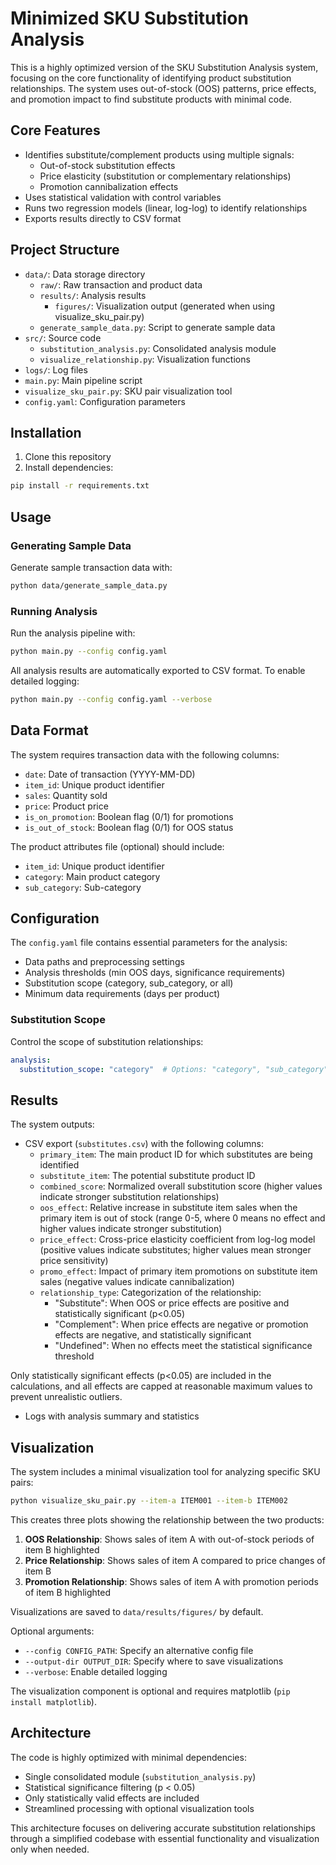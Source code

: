 # Minimized SKU Substitution Analysis

This is a highly optimized version of the SKU Substitution Analysis system, focusing on the core functionality of identifying product substitution relationships. The system uses out-of-stock (OOS) patterns, price effects, and promotion impact to find substitute products with minimal code.

## Core Features

- Identifies substitute/complement products using multiple signals:
  - Out-of-stock substitution effects
  - Price elasticity (substitution or complementary relationships)
  - Promotion cannibalization effects
- Uses statistical validation with control variables 
- Runs two regression models (linear, log-log) to identify relationships
- Exports results directly to CSV format

## Project Structure

- `data/`: Data storage directory
  - `raw/`: Raw transaction and product data
  - `results/`: Analysis results
    - `figures/`: Visualization output (generated when using visualize_sku_pair.py)
  - `generate_sample_data.py`: Script to generate sample data
- `src/`: Source code
  - `substitution_analysis.py`: Consolidated analysis module
  - `visualize_relationship.py`: Visualization functions
- `logs/`: Log files
- `main.py`: Main pipeline script
- `visualize_sku_pair.py`: SKU pair visualization tool
- `config.yaml`: Configuration parameters

## Installation

1. Clone this repository
2. Install dependencies:

```bash
pip install -r requirements.txt
```

## Usage

### Generating Sample Data

Generate sample transaction data with:

```bash
python data/generate_sample_data.py
```

### Running Analysis

Run the analysis pipeline with:

```bash
python main.py --config config.yaml
```

All analysis results are automatically exported to CSV format. To enable detailed logging:

```bash
python main.py --config config.yaml --verbose
```

## Data Format

The system requires transaction data with the following columns:
- `date`: Date of transaction (YYYY-MM-DD)
- `item_id`: Unique product identifier
- `sales`: Quantity sold
- `price`: Product price
- `is_on_promotion`: Boolean flag (0/1) for promotions
- `is_out_of_stock`: Boolean flag (0/1) for OOS status

The product attributes file (optional) should include:
- `item_id`: Unique product identifier
- `category`: Main product category
- `sub_category`: Sub-category

## Configuration

The `config.yaml` file contains essential parameters for the analysis:

- Data paths and preprocessing settings
- Analysis thresholds (min OOS days, significance requirements)
- Substitution scope (category, sub_category, or all)
- Minimum data requirements (days per product)

### Substitution Scope

Control the scope of substitution relationships:

```yaml
analysis:
  substitution_scope: "category"  # Options: "category", "sub_category", "all"
```

## Results

The system outputs:
- CSV export (`substitutes.csv`) with the following columns:
  - `primary_item`: The main product ID for which substitutes are being identified
  - `substitute_item`: The potential substitute product ID 
  - `combined_score`: Normalized overall substitution score (higher values indicate stronger substitution relationships)
  - `oos_effect`: Relative increase in substitute item sales when the primary item is out of stock (range 0-5, where 0 means no effect and higher values indicate stronger substitution)
  - `price_effect`: Cross-price elasticity coefficient from log-log model (positive values indicate substitutes; higher values mean stronger price sensitivity)
  - `promo_effect`: Impact of primary item promotions on substitute item sales (negative values indicate cannibalization)
  - `relationship_type`: Categorization of the relationship:
      - "Substitute": When OOS or price effects are positive and statistically significant (p<0.05)
      - "Complement": When price effects are negative or promotion effects are negative, and statistically significant
      - "Undefined": When no effects meet the statistical significance threshold

Only statistically significant effects (p<0.05) are included in the calculations, and all effects are capped at reasonable maximum values to prevent unrealistic outliers.

- Logs with analysis summary and statistics

## Visualization

The system includes a minimal visualization tool for analyzing specific SKU pairs:

```bash
python visualize_sku_pair.py --item-a ITEM001 --item-b ITEM002
```

This creates three plots showing the relationship between the two products:
1. **OOS Relationship**: Shows sales of item A with out-of-stock periods of item B highlighted
2. **Price Relationship**: Shows sales of item A compared to price changes of item B
3. **Promotion Relationship**: Shows sales of item A with promotion periods of item B highlighted

Visualizations are saved to `data/results/figures/` by default.

Optional arguments:
- `--config CONFIG_PATH`: Specify an alternative config file
- `--output-dir OUTPUT_DIR`: Specify where to save visualizations
- `--verbose`: Enable detailed logging

The visualization component is optional and requires matplotlib (`pip install matplotlib`).

## Architecture

The code is highly optimized with minimal dependencies:
- Single consolidated module (`substitution_analysis.py`) 
- Statistical significance filtering (p < 0.05)
- Only statistically valid effects are included
- Streamlined processing with optional visualization tools

This architecture focuses on delivering accurate substitution relationships through a simplified codebase with essential functionality and visualization only when needed.